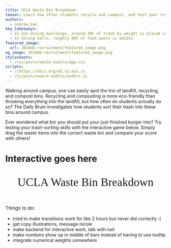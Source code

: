 ```yaml
---
title: UCLA Waste Bin Breakdown
teaser: Learn how often students recycle and compost, and test your trash-sorting skills
authors:
  - andrew_kan
key_takeaways:
  - In non-dining buildings, around 30% of trash by weight is placed in the landfill bin, 30% in the recycling bin, and 40% in the compost bin.
  - In dining halls, roughly 80% of food waste is edible.
featured_image:
  url: 2018db-recruitment/featured_image.png
og_image: 2018db-recruitment/featured_image.png
stylesheets:
  - /css/posts/waste-audits/app.css
scripts:
  - //https://d3js.org/d3.v3.min.js
  - /js/posts/waste-audits/audits.js
---
```

<style>
    select {
      display: block;
    }

    #landfillGraph .bar {
      fill: tan;
      opacity: 0.8;
    }

    #recyclingGraph .bar {
      fill: lightblue;
      opacity: 0.8;
    }

    #compostGraph .bar {
      fill: lightgreen;
      opacity: 0.8;
    }

    .axis path,
    .axis line {
      fill: none;
      stroke: #000;
      shape-rendering: crispEdges;
    }

    .graph-container {
      display: flex;
      flex-wrap: wrap;
      flex-direction: row;
    }
  </style>
<p>
  Walking around campus, one can easily spot the trio of landfill, recycling, and compost bins. Recycling and composting is more eco-friendly than throwing everything into the landfill, but how often do students actually do so? The Daily Bruin investigates how students sort their trash into these bins around campus.
</p>

<p>
  Ever wondered what bin you should put your just-finished burger into? Try testing your trash-sorting skills with the interactive game below. Simply drag the waste items into the correct waste bin and compare your score with others!
</p>

<div>
</div>
<div id="interactive"><h1>Interactive goes here</h1></div>

 <div id="title">
    <p style="font: 36px Garamond; text-align: center">UCLA Waste Bin Breakdown</p>
  </div>

  <div id="dropdown-menu"></div>
  <div class="graph-container">
    <div id="landfillGraph"></div>
    <div id="landfillLegend"></div>
    <div id="recyclingGraph"></div>
    <div id="recyclingLegend"></div>
    <div id="compostGraph"></div>
    <div id="compostLegend"></div>
  </div>
  <p style="font-size: 15px">
    Things to do:
    <ul style="font-size: 14px">
      <li>tried to make transitions work for like 2 hours but never did correctly :( </li>
      <li>get copy illustrations, message nicole</li>
      <li>make backend for interactive work, talk with neil</li>
      <li>make numbers show up in middle of bars instead of having to use tooltip</li>
      <li>integrate numerical weights somewhere</li>
    </ul>
  </p>
